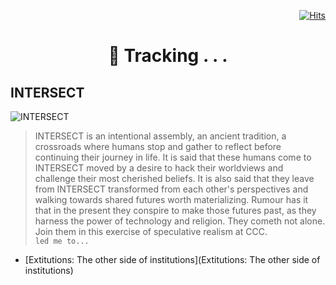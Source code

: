 <div align="right">
  
[![Hits](https://hits.seeyoufarm.com/api/count/incr/badge.svg?url=https%3A%2F%2Fgithub.com%2FUnderground-Railroad%2FmagnificentMammals%2Fblob%2Fmain%2FbrainDump%2Ftracking.md&count_bg=%23FF31BA&title_bg=%23555555&icon=macys.svg&icon_color=%23FF31BA&title=hits&edge_flat=false)](https://hits.seeyoufarm.com)
  
 </div>
 
<h1 align="center"> 🧐 Tracking . . . </h1> 

## INTERSECT
![INTERSECT](https://cdn.discordapp.com/attachments/918836299555811338/929853508423933982/unknown.png)
> INTERSECT is an intentional assembly, an ancient tradition, a crossroads where humans stop and gather to reflect before continuing their journey in life. It is said that these humans come to INTERSECT moved by a desire to hack their worldviews and challenge their most cherished beliefs. It is also said that they leave from INTERSECT transformed from each other's perspectives and walking towards shared futures worth materializing. Rumour has it that in the present they conspire to make those futures past, as they harness the power of technology and religion. They cometh not alone. Join them in this exercise of speculative realism at CCC. <br>
`led me to...`<br>
- [Extitutions: The other side of institutions](Extitutions: The other side of institutions) <br>

